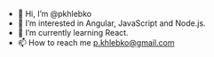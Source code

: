 - 👋 Hi, I’m @pkhlebko
- 👀 I’m interested in Angular, JavaScript and Node.js.
- 🌱 I’m currently learning React.
- 📫 How to reach me p.khlebko@gmail.com

<!---
pkhlebko/pkhlebko is a ✨ special ✨ repository because its `README.md` (this file) appears on your GitHub profile.
You can click the Preview link to take a look at your changes.
--->
